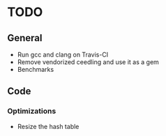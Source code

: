 # TODO

## General

* Run gcc and clang on Travis-CI
* Remove vendorized ceedling and use it as a gem
* Benchmarks

## Code

### Optimizations

* Resize the hash table
